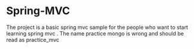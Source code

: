 # Spring-MVC
The project is a basic spring mvc sample for the people who want to  start learning spring mvc . The name practice mongo is wrong and should be read as practice_mvc

